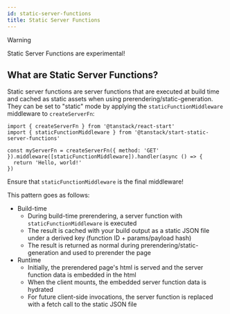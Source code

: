 ```yaml
---
id: static-server-functions
title: Static Server Functions
---
```


> [!WARNING]
> Static Server Functions are experimental!

## What are Static Server Functions?

Static server functions are server functions that are executed at build time and cached as static assets when using prerendering/static-generation. They can be set to "static" mode by applying the `staticFunctionMiddleware` middleware to `createServerFn`:

```tsx
import { createServerFn } from '@tanstack/react-start'
import { staticFunctionMiddleware } from '@tanstack/start-static-server-functions'

const myServerFn = createServerFn({ method: 'GET' }).middleware([staticFunctionMiddleware]).handler(async () => {
  return 'Hello, world!'
})
```

Ensure that `staticFunctionMiddleware` is the final middleware!

This pattern goes as follows:

- Build-time
  - During build-time prerendering, a server function with `staticFunctionMiddleware` is executed
  - The result is cached with your build output as a static JSON file under a derived key (function ID + params/payload hash)
  - The result is returned as normal during prerendering/static-generation and used to prerender the page
- Runtime
  - Initially, the prerendered page's html is served and the server function data is embedded in the html
  - When the client mounts, the embedded server function data is hydrated
  - For future client-side invocations, the server function is replaced with a fetch call to the static JSON file
